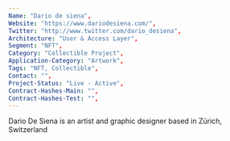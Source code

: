 ```yaml
---
Name: "Dario de siena",
Website: "https://www.dariodesiena.com/",
Twitter: "http://www.twitter.com/dario_desiena",
Architecture: "User & Access Layer",
Segment: "NFT",
Category: "Collectible Project",
Application-Category: "Artwork",
Tags: "NFT, Collectible",
Contact: "",
Project-Status: "Live - Active",
Contract-Hashes-Main: "",
Contract-Hashes-Test: "",
---
```

<!--lang:en--> 
Dario De Siena is an artist and graphic designer based in Zürich, Switzerland
<!--lang:es--] 
Dario De Siena es un artista y diseñador gráfico con sede en Zürich, Suiza.
<!--lang:de--] 
Dario De Siena is an artist and graphic designer based in Zürich, Switzerland
<!--lang:fr--] 
Dario De Siena est un artiste et graphiste basé à Zurich, en Suisse
<!--lang:pl--] 
Dario De Siena jest artystą i grafikiem mieszkającym w Zurychu w Szwajcarii
<!--lang:uk--] 
Даріо Де Сієна — художник і графічний дизайнер із Цюріха, Швейцарія
[!--lang:*-->  
